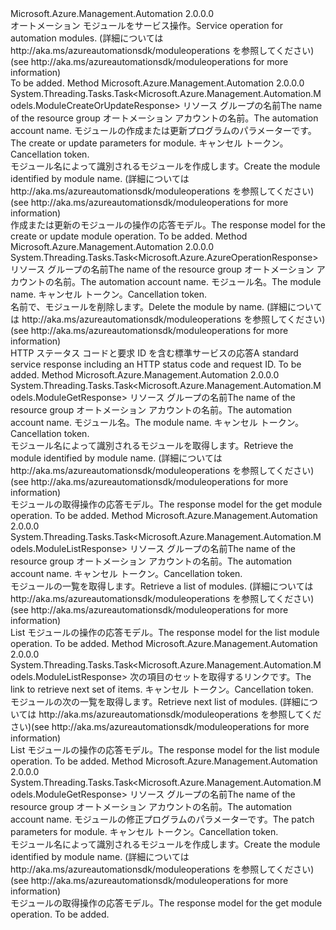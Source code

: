 <Type Name="IModuleOperations" FullName="Microsoft.Azure.Management.Automation.IModuleOperations">
  <TypeSignature Language="C#" Value="public interface IModuleOperations" />
  <TypeSignature Language="ILAsm" Value=".class public interface auto ansi abstract IModuleOperations" />
  <TypeSignature Language="DocId" Value="T:Microsoft.Azure.Management.Automation.IModuleOperations" />
  <TypeSignature Language="VB.NET" Value="Public Interface IModuleOperations" />
  <TypeSignature Language="F#" Value="type IModuleOperations = interface" />
  <AssemblyInfo>
    <AssemblyName>Microsoft.Azure.Management.Automation</AssemblyName>
    <AssemblyVersion>2.0.0.0</AssemblyVersion>
  </AssemblyInfo>
  <Interfaces />
  <Docs>
    <summary>
            <span data-ttu-id="f89b6-101">オートメーション モジュールをサービス操作。</span><span class="sxs-lookup"><span data-stu-id="f89b6-101">Service operation for automation modules.</span></span>  <span data-ttu-id="f89b6-102">(詳細については http://aka.ms/azureautomationsdk/moduleoperations を参照してください)</span><span class="sxs-lookup"><span data-stu-id="f89b6-102">(see http://aka.ms/azureautomationsdk/moduleoperations for more information)</span></span>
            </summary>
    <remarks>To be added.</remarks>
  </Docs>
  <Members>
    <Member MemberName="CreateOrUpdateAsync">
      <MemberSignature Language="C#" Value="public System.Threading.Tasks.Task&lt;Microsoft.Azure.Management.Automation.Models.ModuleCreateOrUpdateResponse&gt; CreateOrUpdateAsync (string resourceGroupName, string automationAccount, Microsoft.Azure.Management.Automation.Models.ModuleCreateOrUpdateParameters parameters, System.Threading.CancellationToken cancellationToken);" />
      <MemberSignature Language="ILAsm" Value=".method public hidebysig newslot virtual instance class System.Threading.Tasks.Task`1&lt;class Microsoft.Azure.Management.Automation.Models.ModuleCreateOrUpdateResponse&gt; CreateOrUpdateAsync(string resourceGroupName, string automationAccount, class Microsoft.Azure.Management.Automation.Models.ModuleCreateOrUpdateParameters parameters, valuetype System.Threading.CancellationToken cancellationToken) cil managed" />
      <MemberSignature Language="DocId" Value="M:Microsoft.Azure.Management.Automation.IModuleOperations.CreateOrUpdateAsync(System.String,System.String,Microsoft.Azure.Management.Automation.Models.ModuleCreateOrUpdateParameters,System.Threading.CancellationToken)" />
      <MemberSignature Language="F#" Value="abstract member CreateOrUpdateAsync : string * string * Microsoft.Azure.Management.Automation.Models.ModuleCreateOrUpdateParameters * System.Threading.CancellationToken -&gt; System.Threading.Tasks.Task&lt;Microsoft.Azure.Management.Automation.Models.ModuleCreateOrUpdateResponse&gt;" Usage="iModuleOperations.CreateOrUpdateAsync (resourceGroupName, automationAccount, parameters, cancellationToken)" />
      <MemberType>Method</MemberType>
      <AssemblyInfo>
        <AssemblyName>Microsoft.Azure.Management.Automation</AssemblyName>
        <AssemblyVersion>2.0.0.0</AssemblyVersion>
      </AssemblyInfo>
      <ReturnValue>
        <ReturnType>System.Threading.Tasks.Task&lt;Microsoft.Azure.Management.Automation.Models.ModuleCreateOrUpdateResponse&gt;</ReturnType>
      </ReturnValue>
      <Parameters>
        <Parameter Name="resourceGroupName" Type="System.String" />
        <Parameter Name="automationAccount" Type="System.String" />
        <Parameter Name="parameters" Type="Microsoft.Azure.Management.Automation.Models.ModuleCreateOrUpdateParameters" />
        <Parameter Name="cancellationToken" Type="System.Threading.CancellationToken" />
      </Parameters>
      <Docs>
        <param name="resourceGroupName">
            <span data-ttu-id="f89b6-103">リソース グループの名前</span><span class="sxs-lookup"><span data-stu-id="f89b6-103">The name of the resource group</span></span>
            </param>
        <param name="automationAccount">
            <span data-ttu-id="f89b6-104">オートメーション アカウントの名前。</span><span class="sxs-lookup"><span data-stu-id="f89b6-104">The automation account name.</span></span>
            </param>
        <param name="parameters">
            <span data-ttu-id="f89b6-105">モジュールの作成または更新プログラムのパラメーターです。</span><span class="sxs-lookup"><span data-stu-id="f89b6-105">The create or update parameters for module.</span></span>
            </param>
        <param name="cancellationToken">
            <span data-ttu-id="f89b6-106">キャンセル トークン。</span><span class="sxs-lookup"><span data-stu-id="f89b6-106">Cancellation token.</span></span>
            </param>
        <summary>
            <span data-ttu-id="f89b6-107">モジュール名によって識別されるモジュールを作成します。</span><span class="sxs-lookup"><span data-stu-id="f89b6-107">Create the module identified by module name.</span></span>  <span data-ttu-id="f89b6-108">(詳細については http://aka.ms/azureautomationsdk/moduleoperations を参照してください)</span><span class="sxs-lookup"><span data-stu-id="f89b6-108">(see http://aka.ms/azureautomationsdk/moduleoperations for more information)</span></span>
            </summary>
        <returns>
            <span data-ttu-id="f89b6-109">作成または更新のモジュールの操作の応答モデル。</span><span class="sxs-lookup"><span data-stu-id="f89b6-109">The response model for the create or update module operation.</span></span>
            </returns>
        <remarks>To be added.</remarks>
      </Docs>
    </Member>
    <Member MemberName="DeleteAsync">
      <MemberSignature Language="C#" Value="public System.Threading.Tasks.Task&lt;Microsoft.Azure.AzureOperationResponse&gt; DeleteAsync (string resourceGroupName, string automationAccount, string moduleName, System.Threading.CancellationToken cancellationToken);" />
      <MemberSignature Language="ILAsm" Value=".method public hidebysig newslot virtual instance class System.Threading.Tasks.Task`1&lt;class Microsoft.Azure.AzureOperationResponse&gt; DeleteAsync(string resourceGroupName, string automationAccount, string moduleName, valuetype System.Threading.CancellationToken cancellationToken) cil managed" />
      <MemberSignature Language="DocId" Value="M:Microsoft.Azure.Management.Automation.IModuleOperations.DeleteAsync(System.String,System.String,System.String,System.Threading.CancellationToken)" />
      <MemberSignature Language="F#" Value="abstract member DeleteAsync : string * string * string * System.Threading.CancellationToken -&gt; System.Threading.Tasks.Task&lt;Microsoft.Azure.AzureOperationResponse&gt;" Usage="iModuleOperations.DeleteAsync (resourceGroupName, automationAccount, moduleName, cancellationToken)" />
      <MemberType>Method</MemberType>
      <AssemblyInfo>
        <AssemblyName>Microsoft.Azure.Management.Automation</AssemblyName>
        <AssemblyVersion>2.0.0.0</AssemblyVersion>
      </AssemblyInfo>
      <ReturnValue>
        <ReturnType>System.Threading.Tasks.Task&lt;Microsoft.Azure.AzureOperationResponse&gt;</ReturnType>
      </ReturnValue>
      <Parameters>
        <Parameter Name="resourceGroupName" Type="System.String" />
        <Parameter Name="automationAccount" Type="System.String" />
        <Parameter Name="moduleName" Type="System.String" />
        <Parameter Name="cancellationToken" Type="System.Threading.CancellationToken" />
      </Parameters>
      <Docs>
        <param name="resourceGroupName">
            <span data-ttu-id="f89b6-110">リソース グループの名前</span><span class="sxs-lookup"><span data-stu-id="f89b6-110">The name of the resource group</span></span>
            </param>
        <param name="automationAccount">
            <span data-ttu-id="f89b6-111">オートメーション アカウントの名前。</span><span class="sxs-lookup"><span data-stu-id="f89b6-111">The automation account name.</span></span>
            </param>
        <param name="moduleName">
            <span data-ttu-id="f89b6-112">モジュール名。</span><span class="sxs-lookup"><span data-stu-id="f89b6-112">The module name.</span></span>
            </param>
        <param name="cancellationToken">
            <span data-ttu-id="f89b6-113">キャンセル トークン。</span><span class="sxs-lookup"><span data-stu-id="f89b6-113">Cancellation token.</span></span>
            </param>
        <summary>
            <span data-ttu-id="f89b6-114">名前で、モジュールを削除します。</span><span class="sxs-lookup"><span data-stu-id="f89b6-114">Delete the module by name.</span></span>  <span data-ttu-id="f89b6-115">(詳細については http://aka.ms/azureautomationsdk/moduleoperations を参照してください)</span><span class="sxs-lookup"><span data-stu-id="f89b6-115">(see http://aka.ms/azureautomationsdk/moduleoperations for more information)</span></span>
            </summary>
        <returns>
            <span data-ttu-id="f89b6-116">HTTP ステータス コードと要求 ID を含む標準サービスの応答</span><span class="sxs-lookup"><span data-stu-id="f89b6-116">A standard service response including an HTTP status code and request ID.</span></span>
            </returns>
        <remarks>To be added.</remarks>
      </Docs>
    </Member>
    <Member MemberName="GetAsync">
      <MemberSignature Language="C#" Value="public System.Threading.Tasks.Task&lt;Microsoft.Azure.Management.Automation.Models.ModuleGetResponse&gt; GetAsync (string resourceGroupName, string automationAccount, string moduleName, System.Threading.CancellationToken cancellationToken);" />
      <MemberSignature Language="ILAsm" Value=".method public hidebysig newslot virtual instance class System.Threading.Tasks.Task`1&lt;class Microsoft.Azure.Management.Automation.Models.ModuleGetResponse&gt; GetAsync(string resourceGroupName, string automationAccount, string moduleName, valuetype System.Threading.CancellationToken cancellationToken) cil managed" />
      <MemberSignature Language="DocId" Value="M:Microsoft.Azure.Management.Automation.IModuleOperations.GetAsync(System.String,System.String,System.String,System.Threading.CancellationToken)" />
      <MemberSignature Language="F#" Value="abstract member GetAsync : string * string * string * System.Threading.CancellationToken -&gt; System.Threading.Tasks.Task&lt;Microsoft.Azure.Management.Automation.Models.ModuleGetResponse&gt;" Usage="iModuleOperations.GetAsync (resourceGroupName, automationAccount, moduleName, cancellationToken)" />
      <MemberType>Method</MemberType>
      <AssemblyInfo>
        <AssemblyName>Microsoft.Azure.Management.Automation</AssemblyName>
        <AssemblyVersion>2.0.0.0</AssemblyVersion>
      </AssemblyInfo>
      <ReturnValue>
        <ReturnType>System.Threading.Tasks.Task&lt;Microsoft.Azure.Management.Automation.Models.ModuleGetResponse&gt;</ReturnType>
      </ReturnValue>
      <Parameters>
        <Parameter Name="resourceGroupName" Type="System.String" />
        <Parameter Name="automationAccount" Type="System.String" />
        <Parameter Name="moduleName" Type="System.String" />
        <Parameter Name="cancellationToken" Type="System.Threading.CancellationToken" />
      </Parameters>
      <Docs>
        <param name="resourceGroupName">
            <span data-ttu-id="f89b6-117">リソース グループの名前</span><span class="sxs-lookup"><span data-stu-id="f89b6-117">The name of the resource group</span></span>
            </param>
        <param name="automationAccount">
            <span data-ttu-id="f89b6-118">オートメーション アカウントの名前。</span><span class="sxs-lookup"><span data-stu-id="f89b6-118">The automation account name.</span></span>
            </param>
        <param name="moduleName">
            <span data-ttu-id="f89b6-119">モジュール名。</span><span class="sxs-lookup"><span data-stu-id="f89b6-119">The module name.</span></span>
            </param>
        <param name="cancellationToken">
            <span data-ttu-id="f89b6-120">キャンセル トークン。</span><span class="sxs-lookup"><span data-stu-id="f89b6-120">Cancellation token.</span></span>
            </param>
        <summary>
            <span data-ttu-id="f89b6-121">モジュール名によって識別されるモジュールを取得します。</span><span class="sxs-lookup"><span data-stu-id="f89b6-121">Retrieve the module identified by module name.</span></span>  <span data-ttu-id="f89b6-122">(詳細については http://aka.ms/azureautomationsdk/moduleoperations を参照してください)</span><span class="sxs-lookup"><span data-stu-id="f89b6-122">(see http://aka.ms/azureautomationsdk/moduleoperations for more information)</span></span>
            </summary>
        <returns>
            <span data-ttu-id="f89b6-123">モジュールの取得操作の応答モデル。</span><span class="sxs-lookup"><span data-stu-id="f89b6-123">The response model for the get module operation.</span></span>
            </returns>
        <remarks>To be added.</remarks>
      </Docs>
    </Member>
    <Member MemberName="ListAsync">
      <MemberSignature Language="C#" Value="public System.Threading.Tasks.Task&lt;Microsoft.Azure.Management.Automation.Models.ModuleListResponse&gt; ListAsync (string resourceGroupName, string automationAccount, System.Threading.CancellationToken cancellationToken);" />
      <MemberSignature Language="ILAsm" Value=".method public hidebysig newslot virtual instance class System.Threading.Tasks.Task`1&lt;class Microsoft.Azure.Management.Automation.Models.ModuleListResponse&gt; ListAsync(string resourceGroupName, string automationAccount, valuetype System.Threading.CancellationToken cancellationToken) cil managed" />
      <MemberSignature Language="DocId" Value="M:Microsoft.Azure.Management.Automation.IModuleOperations.ListAsync(System.String,System.String,System.Threading.CancellationToken)" />
      <MemberSignature Language="F#" Value="abstract member ListAsync : string * string * System.Threading.CancellationToken -&gt; System.Threading.Tasks.Task&lt;Microsoft.Azure.Management.Automation.Models.ModuleListResponse&gt;" Usage="iModuleOperations.ListAsync (resourceGroupName, automationAccount, cancellationToken)" />
      <MemberType>Method</MemberType>
      <AssemblyInfo>
        <AssemblyName>Microsoft.Azure.Management.Automation</AssemblyName>
        <AssemblyVersion>2.0.0.0</AssemblyVersion>
      </AssemblyInfo>
      <ReturnValue>
        <ReturnType>System.Threading.Tasks.Task&lt;Microsoft.Azure.Management.Automation.Models.ModuleListResponse&gt;</ReturnType>
      </ReturnValue>
      <Parameters>
        <Parameter Name="resourceGroupName" Type="System.String" />
        <Parameter Name="automationAccount" Type="System.String" />
        <Parameter Name="cancellationToken" Type="System.Threading.CancellationToken" />
      </Parameters>
      <Docs>
        <param name="resourceGroupName">
            <span data-ttu-id="f89b6-124">リソース グループの名前</span><span class="sxs-lookup"><span data-stu-id="f89b6-124">The name of the resource group</span></span>
            </param>
        <param name="automationAccount">
            <span data-ttu-id="f89b6-125">オートメーション アカウントの名前。</span><span class="sxs-lookup"><span data-stu-id="f89b6-125">The automation account name.</span></span>
            </param>
        <param name="cancellationToken">
            <span data-ttu-id="f89b6-126">キャンセル トークン。</span><span class="sxs-lookup"><span data-stu-id="f89b6-126">Cancellation token.</span></span>
            </param>
        <summary>
            <span data-ttu-id="f89b6-127">モジュールの一覧を取得します。</span><span class="sxs-lookup"><span data-stu-id="f89b6-127">Retrieve a list of modules.</span></span>  <span data-ttu-id="f89b6-128">(詳細については http://aka.ms/azureautomationsdk/moduleoperations を参照してください)</span><span class="sxs-lookup"><span data-stu-id="f89b6-128">(see http://aka.ms/azureautomationsdk/moduleoperations for more information)</span></span>
            </summary>
        <returns>
            <span data-ttu-id="f89b6-129">List モジュールの操作の応答モデル。</span><span class="sxs-lookup"><span data-stu-id="f89b6-129">The response model for the list module operation.</span></span>
            </returns>
        <remarks>To be added.</remarks>
      </Docs>
    </Member>
    <Member MemberName="ListNextAsync">
      <MemberSignature Language="C#" Value="public System.Threading.Tasks.Task&lt;Microsoft.Azure.Management.Automation.Models.ModuleListResponse&gt; ListNextAsync (string nextLink, System.Threading.CancellationToken cancellationToken);" />
      <MemberSignature Language="ILAsm" Value=".method public hidebysig newslot virtual instance class System.Threading.Tasks.Task`1&lt;class Microsoft.Azure.Management.Automation.Models.ModuleListResponse&gt; ListNextAsync(string nextLink, valuetype System.Threading.CancellationToken cancellationToken) cil managed" />
      <MemberSignature Language="DocId" Value="M:Microsoft.Azure.Management.Automation.IModuleOperations.ListNextAsync(System.String,System.Threading.CancellationToken)" />
      <MemberSignature Language="F#" Value="abstract member ListNextAsync : string * System.Threading.CancellationToken -&gt; System.Threading.Tasks.Task&lt;Microsoft.Azure.Management.Automation.Models.ModuleListResponse&gt;" Usage="iModuleOperations.ListNextAsync (nextLink, cancellationToken)" />
      <MemberType>Method</MemberType>
      <AssemblyInfo>
        <AssemblyName>Microsoft.Azure.Management.Automation</AssemblyName>
        <AssemblyVersion>2.0.0.0</AssemblyVersion>
      </AssemblyInfo>
      <ReturnValue>
        <ReturnType>System.Threading.Tasks.Task&lt;Microsoft.Azure.Management.Automation.Models.ModuleListResponse&gt;</ReturnType>
      </ReturnValue>
      <Parameters>
        <Parameter Name="nextLink" Type="System.String" />
        <Parameter Name="cancellationToken" Type="System.Threading.CancellationToken" />
      </Parameters>
      <Docs>
        <param name="nextLink">
            <span data-ttu-id="f89b6-130">次の項目のセットを取得するリンクです。</span><span class="sxs-lookup"><span data-stu-id="f89b6-130">The link to retrieve next set of items.</span></span>
            </param>
        <param name="cancellationToken">
            <span data-ttu-id="f89b6-131">キャンセル トークン。</span><span class="sxs-lookup"><span data-stu-id="f89b6-131">Cancellation token.</span></span>
            </param>
        <summary>
            <span data-ttu-id="f89b6-132">モジュールの次の一覧を取得します。</span><span class="sxs-lookup"><span data-stu-id="f89b6-132">Retrieve next list of modules.</span></span>  <span data-ttu-id="f89b6-133">(詳細については http://aka.ms/azureautomationsdk/moduleoperations を参照してください)</span><span class="sxs-lookup"><span data-stu-id="f89b6-133">(see http://aka.ms/azureautomationsdk/moduleoperations for more information)</span></span>
            </summary>
        <returns>
            <span data-ttu-id="f89b6-134">List モジュールの操作の応答モデル。</span><span class="sxs-lookup"><span data-stu-id="f89b6-134">The response model for the list module operation.</span></span>
            </returns>
        <remarks>To be added.</remarks>
      </Docs>
    </Member>
    <Member MemberName="PatchAsync">
      <MemberSignature Language="C#" Value="public System.Threading.Tasks.Task&lt;Microsoft.Azure.Management.Automation.Models.ModuleGetResponse&gt; PatchAsync (string resourceGroupName, string automationAccount, Microsoft.Azure.Management.Automation.Models.ModulePatchParameters parameters, System.Threading.CancellationToken cancellationToken);" />
      <MemberSignature Language="ILAsm" Value=".method public hidebysig newslot virtual instance class System.Threading.Tasks.Task`1&lt;class Microsoft.Azure.Management.Automation.Models.ModuleGetResponse&gt; PatchAsync(string resourceGroupName, string automationAccount, class Microsoft.Azure.Management.Automation.Models.ModulePatchParameters parameters, valuetype System.Threading.CancellationToken cancellationToken) cil managed" />
      <MemberSignature Language="DocId" Value="M:Microsoft.Azure.Management.Automation.IModuleOperations.PatchAsync(System.String,System.String,Microsoft.Azure.Management.Automation.Models.ModulePatchParameters,System.Threading.CancellationToken)" />
      <MemberSignature Language="F#" Value="abstract member PatchAsync : string * string * Microsoft.Azure.Management.Automation.Models.ModulePatchParameters * System.Threading.CancellationToken -&gt; System.Threading.Tasks.Task&lt;Microsoft.Azure.Management.Automation.Models.ModuleGetResponse&gt;" Usage="iModuleOperations.PatchAsync (resourceGroupName, automationAccount, parameters, cancellationToken)" />
      <MemberType>Method</MemberType>
      <AssemblyInfo>
        <AssemblyName>Microsoft.Azure.Management.Automation</AssemblyName>
        <AssemblyVersion>2.0.0.0</AssemblyVersion>
      </AssemblyInfo>
      <ReturnValue>
        <ReturnType>System.Threading.Tasks.Task&lt;Microsoft.Azure.Management.Automation.Models.ModuleGetResponse&gt;</ReturnType>
      </ReturnValue>
      <Parameters>
        <Parameter Name="resourceGroupName" Type="System.String" />
        <Parameter Name="automationAccount" Type="System.String" />
        <Parameter Name="parameters" Type="Microsoft.Azure.Management.Automation.Models.ModulePatchParameters" />
        <Parameter Name="cancellationToken" Type="System.Threading.CancellationToken" />
      </Parameters>
      <Docs>
        <param name="resourceGroupName">
            <span data-ttu-id="f89b6-135">リソース グループの名前</span><span class="sxs-lookup"><span data-stu-id="f89b6-135">The name of the resource group</span></span>
            </param>
        <param name="automationAccount">
            <span data-ttu-id="f89b6-136">オートメーション アカウントの名前。</span><span class="sxs-lookup"><span data-stu-id="f89b6-136">The automation account name.</span></span>
            </param>
        <param name="parameters">
            <span data-ttu-id="f89b6-137">モジュールの修正プログラムのパラメーターです。</span><span class="sxs-lookup"><span data-stu-id="f89b6-137">The patch parameters for module.</span></span>
            </param>
        <param name="cancellationToken">
            <span data-ttu-id="f89b6-138">キャンセル トークン。</span><span class="sxs-lookup"><span data-stu-id="f89b6-138">Cancellation token.</span></span>
            </param>
        <summary>
            <span data-ttu-id="f89b6-139">モジュール名によって識別されるモジュールを作成します。</span><span class="sxs-lookup"><span data-stu-id="f89b6-139">Create the module identified by module name.</span></span>  <span data-ttu-id="f89b6-140">(詳細については http://aka.ms/azureautomationsdk/moduleoperations を参照してください)</span><span class="sxs-lookup"><span data-stu-id="f89b6-140">(see http://aka.ms/azureautomationsdk/moduleoperations for more information)</span></span>
            </summary>
        <returns>
            <span data-ttu-id="f89b6-141">モジュールの取得操作の応答モデル。</span><span class="sxs-lookup"><span data-stu-id="f89b6-141">The response model for the get module operation.</span></span>
            </returns>
        <remarks>To be added.</remarks>
      </Docs>
    </Member>
  </Members>
</Type>